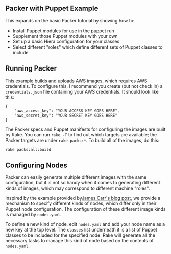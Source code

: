## Packer with Puppet Example

This expands on the basic Packer tutorial by showing how to:

   - Install Puppet modules for use in the puppet run
   - Supplement those Puppet modules with your own
   - Set up a basic Hiera configuration for your classes
   - Select different "roles" which define different sets of Puppet classes
     to include

## Running Packer

This example builds and uploads AWS images, which requires AWS credentials. To
configure this, I recommend you create (but not check in) a `credentials.json`
file containing your AWS credentials. It should look like this:

    {
        "aws_access_key": "YOUR ACCESS KEY GOES HERE",
        "aws_secret_key": "YOUR SECRET KEY GOES HERE"
    }

The Packer specs and Puppet manifests for configuring the images are built by
Rake. You can run `rake -T` to find out which targets are available; the
Packer targets are under `rake packs:*`. To build all of the images, do this:

    rake packs:all:build

## Configuring Nodes

Packer can easily generate multiple different images with the same configuration,
but it is not so handy when it comes to generating different kinds of images,
which may correspond to different machine "roles".

Inspired by the example provided by[James Carr's blog post](http://blog.james-carr.org/2013/07/24/immutable-servers-with-packer-and-puppet/),
we provide a mechanism to specify different kinds of nodes, which differ only
in their Puppet node configuration. The configuration of these different image
kinds is managed by `nodes.yaml`.

To define a new kind of node, edit `nodes.yaml` and add your node name as a new
key at the top level. The `classes` list underneath it is a list of Puppet classes
to be included for the specified node. Rake will generate all the necessary tasks
to manage this kind of node based on the contents of `nodes.yaml`.
